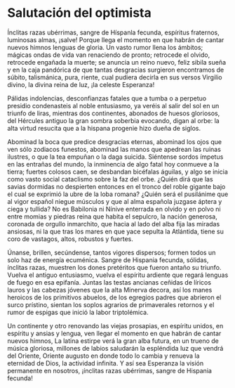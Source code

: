 # Salutación del optimista

Ínclitas razas ubérrimas, sangre de Híspanla fecunda,
espíritus fraternos, luminosas almas, ¡salve!
Porque llega el momento en que habrán de cantar nuevos himnos
lenguas de gloria. Un vasto rumor llena los ámbitos; mágicas
ondas de vida van renaciendo de pronto;
retrocede el olvido, retrocede engañada la muerte;
se anuncia un reino nuevo, feliz sibila sueña
y en la caja pandórica de que tantas desgracias surgieron
encontramos de súbito, talismánica, pura, riente,
cual pudiera decirla en sus versos Virgilio divino,
la divina reina de luz, ¡la celeste Esperanza!

 Pálidas indolencias, desconfianzas fatales que a tumba
o a perpetuo presidio condenasteis al noble entusiasmo,
ya veréis al salir del sol en un triunfo de liras,
mientras dos continentes, abonados de huesos gloriosos,
del Hércules antiguo la gran sombra soberbia evocando,
digan al orbe: la alta virtud resucita
que a la hispana progenie hizo dueña de siglos.

 Abominad la boca que predice desgracias eternas,
abominad los ojos que ven sólo zodiacos funestos,
abominad las manos que apedrean las ruinas ilustres,
o que la tea empuñan o la daga suicida.
Siéntense sordos ímpetus en las entrañas del mundo,
la inminencia de algo fatal hoy conmueve a la tierra;
fuertes colosos caen, se desbandan bicéfalas águilas,
y algo se inicia como vasto social cataclismo
sobre la faz del orbe. ¿Quién dirá que las savias dormidas
no despierten entonces en el tronco del roble gigante
bajo el cual se exprimió la ubre de la loba romana?
¿Quién será el pusilánime que al vigor español niegue músculos
y que al alma española juzgase áptera y ciega y tullida?
No es Babilonia ni Nínive enterrada en olvido y en polvo
ni entre momias y piedras reina que habita el sepulcro,
la nación generosa, coronada de orgullo inmarchito,
que hacia al lado del alba fija las miradas ansiosas,
ni la que tras los mares en que yace sepulta la Atlántida,
tiene su coro de vastagos, altos, robustos y fuertes.

 Únanse, brillen, secúndense, tantos vigores dispersos;
formen todos un solo haz de energía ecuménica.
Sangre de Hispania fecunda, sólidas, ínclitas razas,
muestren los dones pretéritos que fueron antaño su triunfo.
Vuelva el antiguo entusiasmo, vuelva el espíritu ardiente
que regará lenguas de fuego en esa epifanía.
Juntas las testas ancianas ceñidas de líricos lauros
y las cabezas jóvenes que la alta Minerva decora,
así los manes heroicos de los primitivos abuelos,
de los egregios padres que abrieron el surco prístino,
sientan los soplos agrarios de primaverales retornos
y el rumor de espigas que inició la labor triptolémica.

 Un continente y otro renovando las viejas prosapias,
en espíritu unidos, en espíritu y ansias y lengua,
ven llegar el momento en que habrán de cantar nuevos himnos,
La latina estirpe verá la gran alba futura,
en un trueno de música gloriosa, millones de labios
saludarán la espléndida luz que vendrá del Oriente,
Oriente augusto en donde todo lo cambia y renueva
la eternidad de Dios, la actividad infinita.
Y así sea Esperanza la visión permanente en nosotros,
¡ínclitas razas ubérrimas, sangre de Hispania fecunda! 